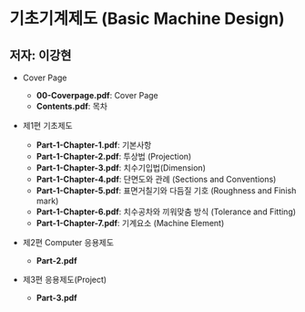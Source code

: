 # 기초기계제도 (Basic Machine Design) 
## 저자: 이강현 

* Cover Page
  + **00-Coverpage.pdf**: Cover Page
  + **Contents.pdf**: 목차

* 제1편 기초제도
  + **Part-1-Chapter-1.pdf**: 기본사항
  + **Part-1-Chapter-2.pdf**: 투상법 (Projection)
  + **Part-1-Chapter-3.pdf**: 치수기입법(Dimension)
  + **Part-1-Chapter-4.pdf**: 단면도와 관례 (Sections and Conventions)
  + **Part-1-Chapter-5.pdf**: 표면거칠기와 다듬질 기호 (Roughness and Finish mark)
  + **Part-1-Chapter-6.pdf**: 치수공차와 끼워맞춤 방식 (Tolerance and Fitting)
  + **Part-1-Chapter-7.pdf**: 기계요소 (Machine Element)

* 제2편 Computer 응용제도 
  + **Part-2.pdf**

* 제3편 응용제도(Project)
  + **Part-3.pdf**



